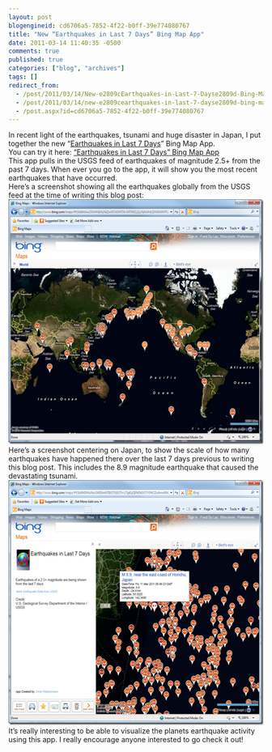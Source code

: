 ```yaml
---
layout: post
blogengineid: cd6706a5-7852-4f22-b0ff-39e774080767
title: "New “Earthquakes in Last 7 Days” Bing Map App"
date: 2011-03-14 11:40:35 -0500
comments: true
published: true
categories: ["blog", "archives"]
tags: []
redirect_from: 
  - /post/2011/03/14/New-e2809cEarthquakes-in-Last-7-Dayse2809d-Bing-Map-App
  - /post/2011/03/14/new-e2809cearthquakes-in-last-7-dayse2809d-bing-map-app
  - /post.aspx?id=cd6706a5-7852-4f22-b0ff-39e774080767
---
```

<!-- more -->

In recent light of the earthquakes, tsunami and huge disaster in Japan, I put together the new “<a href="http://www.bing.com/maps/?v=2&amp;cp=18.120228229145184~-157.3509998068875&amp;lvl=2&amp;dir=0&amp;sty=h&amp;app=60310" target="_blank">Earthquakes in Last 7 Days</a>” Bing Map App.  
You can try it here: <a href="http://www.bing.com/maps/?v=2&amp;cp=18.120228229145184~-157.3509998068875&amp;lvl=2&amp;dir=0&amp;sty=h&amp;app=60310" target="_blank">“Earthquakes in Last 7 Days” Bing Map App</a>  
This app pulls in the USGS feed of earthquakes of magnitude 2.5+ from the past 7 days. When ever you go to the app, it will show you the most recent earthquakes that have occurred.  
Here’s a screenshot showing all the earthquakes globally from the USGS feed at the time of writing this blog post:  
<a href="/files/EarthquakesLast7DaysBingMapAppScreenshot2.png"><img style="background-image: none; border-bottom: 0px; border-left: 0px; padding-left: 0px; padding-right: 0px; display: inline; border-top: 0px; border-right: 0px; padding-top: 0px" title="EarthquakesLast7DaysBingMapAppScreenshot2" border="0" alt="EarthquakesLast7DaysBingMapAppScreenshot2" src="/files/EarthquakesLast7DaysBingMapAppScreenshot2_thumb.png" width="557" height="484" /></a>  
Here’s a screenshot centering on Japan, to show the scale of how many earthquakes have happened there over the last 7 days previous to writing this blog post. This includes the 8.9 magnitude earthquake that caused the devastating tsunami.  
<a href="/files/EarthquakesLast7DaysBingMapAppScreenshot.png"><img style="background-image: none; border-bottom: 0px; border-left: 0px; padding-left: 0px; padding-right: 0px; display: inline; border-top: 0px; border-right: 0px; padding-top: 0px" title="EarthquakesLast7DaysBingMapAppScreenshot" border="0" alt="EarthquakesLast7DaysBingMapAppScreenshot" src="/files/EarthquakesLast7DaysBingMapAppScreenshot_thumb.png" width="557" height="484" /></a>  
It’s really interesting to be able to visualize the planets earthquake activity using this app. I really encourage anyone interested to go check it out!
